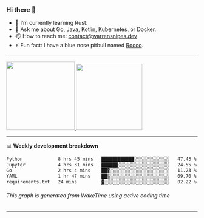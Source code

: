 ### Hi there 👋

- 🌱 I’m currently learning Rust.
- 💬 Ask me about Go, Java, Kotlin, Kubernetes, or Docker.
- 📫 How to reach me: contact@warrensnipes.dev
- ⚡ Fun fact: I have a blue nose pitbull named [Rocco](https://i.imgur.com/iLsSCKu.jpg).

-------


<a href="https://github.com/LockedThread/LockedThread">
  <img height="180em" src="https://github-readme-stats.vercel.app/api?username=LockedThread&theme=transparent&bg_color=00000000&show_icons=true&count_private=true" />
  <img height="174em" src="https://github-readme-stats.vercel.app/api/top-langs?username=LockedThread&theme=transparent&layout=compact&hide_progress=true&bg_color=00000000" />
  </a>

-------

📊 **Weekly development breakdown**
<!--START_SECTION:waka-->

```txt
Python             8 hrs 45 mins   ████████████░░░░░░░░░░░░░   47.43 %
Jupyter            4 hrs 31 mins   ██████░░░░░░░░░░░░░░░░░░░   24.55 %
Go                 2 hrs 4 mins    ██▓░░░░░░░░░░░░░░░░░░░░░░   11.23 %
YAML               1 hr 47 mins    ██▒░░░░░░░░░░░░░░░░░░░░░░   09.70 %
requirements.txt   24 mins         ▓░░░░░░░░░░░░░░░░░░░░░░░░   02.22 %
```

<!--END_SECTION:waka-->
###### *This graph is generated from WakeTime using active coding time*
-------
